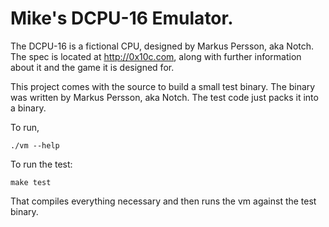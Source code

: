 Mike's DCPU-16 Emulator.
========================

The DCPU-16 is a fictional CPU, designed by Markus Persson, aka Notch.  The spec is located at http://0x10c.com, along with further information about it and the game it is designed for.  
  
This project comes with the source to build a small test binary.  The binary was written by Markus Persson, aka Notch.  The test code just packs it into a binary.

To run,  
  
```
./vm --help
```  
  
To run the test:  
  
```
make test
```

That compiles everything necessary and then runs the vm against the test binary.  
